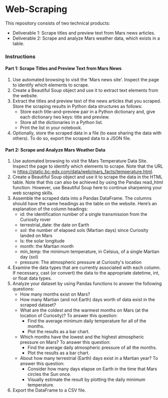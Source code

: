 # Web-Scraping

This repository consists of two technical products:
- Deliverable 1: Scrape titles and preview text from Mars news articles.
- Deliverable 2: Scrape and analyze Mars weather data, which exists in a table.

### Instructions

#### Part 1: Scrape Titles and Preview Text from Mars News
1. Use automated browsing to visit the 'Mars news site'. Inspect the page to identify which elements to scrape.
2. Create a Beautiful Soup object and use it to extract text elements from the website.
3. Extract the titles and preview text of the news articles that you scraped. Store the scraping results in Python data structures as follows:
   - Store each title-and-preview pair in a Python dictionary and, give each dictionary two keys: title and preview.
   - Store all the dictionaries in a Python list.
   - Print the list in your notebook.
4. Optionally, store the scraped data in a file (to ease sharing the data with others). To do so, export the scraped data to a JSON file.

#### Part 2: Scrape and Analyze Mars Weather Data
1. Use automated browsing to visit the Mars Temperature Data Site. Inspect the page to identify which elements to scrape.
    Note that the URL is https://static.bc-edx.com/data/web/mars_facts/temperature.html.
2. Create a Beautiful Soup object and use it to scrape the data in the HTML table. Note that this can also be achieved by using the Pandas read_html function.
   However, use Beautiful Soup here to continue sharpening your web scraping skills.
3. Assemble the scraped data into a Pandas DataFrame. The columns should have the same headings as the table on the website.
   Here’s an explanation of the column headings:
   - id: the identification number of a single transmission from the Curiosity rover
   - terrestrial_date: the date on Earth
   - sol: the number of elapsed sols (Martian days) since Curiosity landed on Mars
   - ls: the solar longitude
   - month: the Martian month
   - min_temp: the minimum temperature, in Celsius, of a single Martian day (sol)
   - pressure: The atmospheric pressure at Curiosity's location
4. Examine the data types that are currently associated with each column.
   If necessary, cast (or convert) the data to the appropriate datetime, int, or float data types.
5. Analyze your dataset by using Pandas functions to answer the following questions:
   - How many months exist on Mars?
   - How many Martian (and not Earth) days worth of data exist in the scraped dataset?
   - What are the coldest and the warmest months on Mars (at the location of Curiosity)?
       To answer this question:
       - Find the average minimum daily temperature for all of the months.
       - Plot the results as a bar chart.
   - Which months have the lowest and the highest atmospheric pressure on Mars?
       To answer this question:
       - Find the average daily atmospheric pressure of all the months.
       - Plot the results as a bar chart.
    - About how many terrestrial (Earth) days exist in a Martian year? To answer this question:
       - Consider how many days elapse on Earth in the time that Mars circles the Sun once.
       - Visually estimate the result by plotting the daily minimum temperature.
  6. Export the DataFrame to a CSV file.





